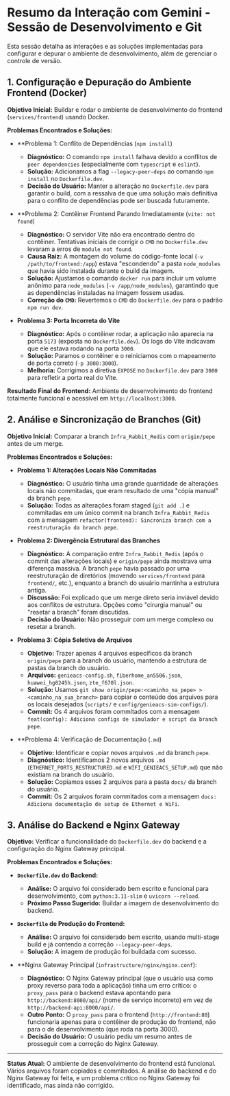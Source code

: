 # Resumo da Interação com Gemini - Sessão de Desenvolvimento e Git

Esta sessão detalha as interações e as soluções implementadas para configurar e depurar o ambiente de desenvolvimento, além de gerenciar o controle de versão.

## 1. Configuração e Depuração do Ambiente Frontend (Docker)

**Objetivo Inicial:** Buildar e rodar o ambiente de desenvolvimento do frontend (`services/frontend`) usando Docker.

**Problemas Encontrados e Soluções:**

*   **Problema 1: Conflito de Dependências (`npm install`)
    *   **Diagnóstico:** O comando `npm install` falhava devido a conflitos de `peer dependencies` (especialmente com `typescript` e `eslint`).
    *   **Solução:** Adicionamos a flag `--legacy-peer-deps` ao comando `npm install` no `Dockerfile.dev`.
    *   **Decisão do Usuário:** Manter a alteração no `Dockerfile.dev` para garantir o build, com a ressalva de que uma solução mais definitiva para o conflito de dependências pode ser buscada futuramente.

*   **Problema 2: Contêiner Frontend Parando Imediatamente (`vite: not found`)
    *   **Diagnóstico:** O servidor Vite não era encontrado dentro do contêiner. Tentativas iniciais de corrigir o `CMD` no `Dockerfile.dev` levaram a erros de `module not found`.
    *   **Causa Raiz:** A montagem do volume do código-fonte local (`-v /path/to/frontend:/app`) estava "escondendo" a pasta `node_modules` que havia sido instalada durante o build da imagem.
    *   **Solução:** Ajustamos o comando `docker run` para incluir um volume anônimo para `node_modules` (`-v /app/node_modules`), garantindo que as dependências instaladas na imagem fossem usadas.
    *   **Correção do `CMD`:** Revertemos o `CMD` do `Dockerfile.dev` para o padrão `npm run dev`.

*   **Problema 3: Porta Incorreta do Vite**
    *   **Diagnóstico:** Após o contêiner rodar, a aplicação não aparecia na porta `5173` (exposta no `Dockerfile.dev`). Os logs do Vite indicavam que ele estava rodando na porta `3000`.
    *   **Solução:** Paramos o contêiner e o reiniciamos com o mapeamento de porta correto (`-p 3000:3000`).
    *   **Melhoria:** Corrigimos a diretiva `EXPOSE` no `Dockerfile.dev` para `3000` para refletir a porta real do Vite.

**Resultado Final do Frontend:** Ambiente de desenvolvimento do frontend totalmente funcional e acessível em `http://localhost:3000`.

## 2. Análise e Sincronização de Branches (Git)

**Objetivo Inicial:** Comparar a branch `Infra_Rabbit_Redis` com `origin/pepe` antes de um merge.

**Problemas Encontrados e Soluções:**

*   **Problema 1: Alterações Locais Não Commitadas**
    *   **Diagnóstico:** O usuário tinha uma grande quantidade de alterações locais não commitadas, que eram resultado de uma "cópia manual" da branch `pepe`.
    *   **Solução:** Todas as alterações foram staged (`git add .`) e commitadas em um único commit na branch `Infra_Rabbit_Redis` com a mensagem `refactor(frontend): Sincroniza branch com a reestruturação da branch pepe`.

*   **Problema 2: Divergência Estrutural das Branches**
    *   **Diagnóstico:** A comparação entre `Infra_Rabbit_Redis` (após o commit das alterações locais) e `origin/pepe` ainda mostrava uma diferença massiva. A branch `pepe` havia passado por uma reestruturação de diretórios (movendo `services/frontend` para `frontend/`, etc.), enquanto a branch do usuário mantinha a estrutura antiga.
    *   **Discussão:** Foi explicado que um merge direto seria inviável devido aos conflitos de estrutura. Opções como "cirurgia manual" ou "resetar a branch" foram discutidas.
    *   **Decisão do Usuário:** Não prosseguir com um merge complexo ou resetar a branch.

*   **Problema 3: Cópia Seletiva de Arquivos**
    *   **Objetivo:** Trazer apenas 4 arquivos específicos da branch `origin/pepe` para a branch do usuário, mantendo a estrutura de pastas da branch do usuário.
    *   **Arquivos:** `genieacs-config.sh`, `fiberhome_an5506.json`, `huawei_hg8245h.json`, `zte_f670l.json`.
    *   **Solução:** Usamos `git show origin/pepe:<caminho_na_pepe> > <caminho_na_sua_branch>` para copiar o conteúdo dos arquivos para os locais desejados (`scripts/` e `config/genieacs-sim-configs/`).
    *   **Commit:** Os 4 arquivos foram commitados com a mensagem `feat(config): Adiciona configs de simulador e script da branch pepe`.

*   **Problema 4: Verificação de Documentação (`.md`)
    *   **Objetivo:** Identificar e copiar novos arquivos `.md` da branch `pepe`.
    *   **Diagnóstico:** Identificamos 2 novos arquivos `.md` (`ETHERNET_PORTS_RESTRUCTURED.md` e `WIFI_GENIEACS_SETUP.md`) que não existiam na branch do usuário.
    *   **Solução:** Copiamos esses 2 arquivos para a pasta `docs/` da branch do usuário.
    *   **Commit:** Os 2 arquivos foram commitados com a mensagem `docs: Adiciona documentação de setup de Ethernet e WiFi`.

## 3. Análise do Backend e Nginx Gateway

**Objetivo:** Verificar a funcionalidade do `Dockerfile.dev` do backend e a configuração do Nginx Gateway principal.

**Problemas Encontrados e Soluções:**

*   **`Dockerfile.dev` do Backend:**
    *   **Análise:** O arquivo foi considerado bem escrito e funcional para desenvolvimento, com `python:3.11-slim` e `uvicorn --reload`.
    *   **Próximo Passo Sugerido:** Buildar a imagem de desenvolvimento do backend.

*   **`Dockerfile` de Produção do Frontend:**
    *   **Análise:** O arquivo foi considerado bem escrito, usando multi-stage build e já contendo a correção `--legacy-peer-deps`.
    *   **Solução:** A imagem de produção foi buildada com sucesso.

*   **Nginx Gateway Principal (`infrastructure/nginx/nginx.conf`):
    *   **Diagnóstico:** O Nginx Gateway principal (que o usuário usa como proxy reverso para toda a aplicação) tinha um erro crítico: o `proxy_pass` para o backend estava apontando para `http://backend:8000/api/` (nome de serviço incorreto) em vez de `http://backend-api:8000/api/`.
    *   **Outro Ponto:** O `proxy_pass` para o frontend (`http://frontend:80`) funcionaria apenas para o contêiner de produção do frontend, não para o de desenvolvimento (que roda na porta 3000).
    *   **Decisão do Usuário:** O usuário pediu um resumo antes de prosseguir com a correção do Nginx Gateway.

---

**Status Atual:** O ambiente de desenvolvimento do frontend está funcional. Vários arquivos foram copiados e commitados. A análise do backend e do Nginx Gateway foi feita, e um problema crítico no Nginx Gateway foi identificado, mas ainda não corrigido.
